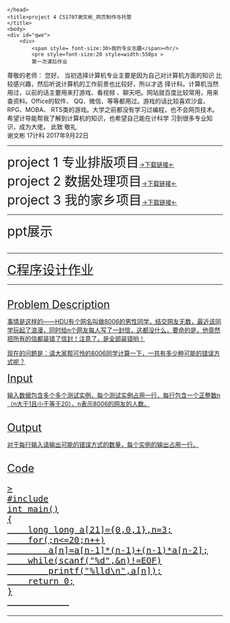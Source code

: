 <html !doctype html>
	<head>
		<meta getchar="utf-8">
		<style type="text/css">
		#qwe
		{MARGIN-RIGHT: auto;
		MARGIN-LEFT: auto;
		height:200px;
		width:550px;
			}
		</style>
		
	</head>
	<title>project 4 CS1707谢文彬_网页制作与托管
	</title>
	<body>
	<div id="qwe">
		<div>
			<span style= font-size:30>我的专业志趣</span><hr/>
			<pre style=font-size:20 style=width:550px >
	   	    第一次课后作业
尊敬的老师：
    您好。
    当初选择计算机专业主要是因为自己对计算机方面的知识
比较感兴趣，然后听说计算机的工作前景也比较好，所以才选
择计科。计算机当然用过，以前的话主要用来打游戏、看视频
、聊天吧。网站就百度比较常用，用来查资料。Office的软件、
QQ、微信、等等都用过。游戏的话比较喜欢沙盒、RPG、MOBA、
RTS类的游戏。大学之前都没有学习过编程，也不会网页技术。
希望计导能帮我了解到计算机的知识，也希望自己能在计科学
习到很多专业知识，成为大佬。
此致
敬礼	
						谢文彬
						17计科
					 2017年9月22日
			</pre>
		<hr/>
		</div>
		<div>
		<span style= font-size:30 height="35">project 1 专业排版项目</span><a href="https://pan.baidu.com/s/1jInaKsA">→下载链接←</a></br>
		<span style= font-size:30 height="35">project 2 数据处理项目</span><a href="https://pan.baidu.com/s/1c1ZFO6O">→下载链接←</a></br>
		<span style= font-size:30 height="35">project 3 我的家乡项目</span><a href="https://pan.baidu.com/s/1c1OQ27e">→下载链接←</a></br>
		</div>
		<hr/>
		<div><span style= font-size:30 height="35">ppt展示</span></br>
		<a href="">
		<!--<embed width="550" height="600" src="计科 谢文彬 Labprojecttwo.pdf"> </embed>-->
		</div></br><hr/>
		<div>
			<span style= font-size:30 height="35">C程序设计作业</span>
			<hr/>
			</br>
			<span style= font-size:25 height="35">Problem Description</span>
			<p>事情是这样的——HDU有个网名叫做8006的男性同学，结交网友无数，最近该同学玩起了浪漫，同时给n个网友每人写了一封信，这都没什么，要命的是，他竟然把所有的信都装错了信封！注意了，是全部装错哟！

现在的问题是：请大家帮可怜的8006同学计算一下，一共有多少种可能的错误方式呢？
</p>
			<span style= font-size:25 height="35">Input</span>
			<p>输入数据包含多个多个测试实例，每个测试实例占用一行，每行包含一个正整数n（n大于1且小于等于20），n表示8006的网友的人数。</p>
			</br>
			<span style= font-size:25 height="35">Output</span>
			<p>对于每行输入请输出可能的错误方式的数量，每个实例的输出占用一行。</p>
			</br>
			<span style= font-size:25 height="35">Code</span>
			<pre style= font-size:20 height="20">>
#include<stdio.h>
int main()
{
    long long a[21]={0,0,1},n=3;
    for(;n<=20;n++)
        a[n]=a[n-1]*(n-1)+(n-1)*a[n-2];
    while(scanf("%d",&n)!=EOF)
        printf("%lld\n",a[n]);
    return 0;
}
			</pre>
		</div>
		<hr/>
	</div>
	</body>
</html>
